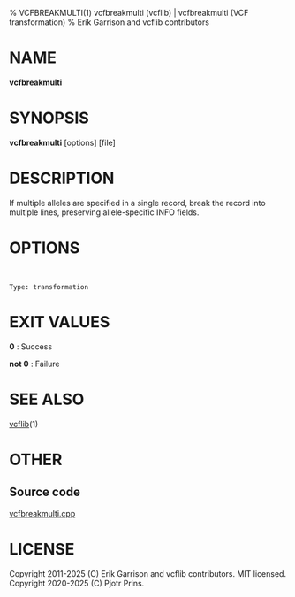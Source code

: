 % VCFBREAKMULTI(1) vcfbreakmulti (vcflib) | vcfbreakmulti (VCF transformation)
% Erik Garrison and vcflib contributors

# NAME

**vcfbreakmulti**

# SYNOPSIS

**vcfbreakmulti** [options] [file]

# DESCRIPTION

If multiple alleles are specified in a single record, break the record into multiple lines, preserving allele-specific INFO fields.



# OPTIONS

```


Type: transformation

```





# EXIT VALUES

**0**
: Success

**not 0**
: Failure

# SEE ALSO



[vcflib](./vcflib.md)(1)



# OTHER

## Source code

[vcfbreakmulti.cpp](https://github.com/vcflib/vcflib/blob/master/src/vcfbreakmulti.cpp)

# LICENSE

Copyright 2011-2025 (C) Erik Garrison and vcflib contributors. MIT licensed.
Copyright 2020-2025 (C) Pjotr Prins.

<!--
  Created with ./scripts/bin2md.rb scripts/bin2md-template.erb
-->

